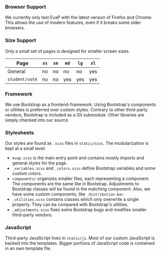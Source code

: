### Browser Support
We currently only test EvaP with the latest version of Firefox and Chrome.
This allows the use of modern features, even if it breaks some older browsers.

### Size Support
Only a small set of pages is designed for smaller screen sizes.


Page            | `xs` | `sm` | `md` | `lg` | `xl`
----------------|------|------|------|------|------
General         |  no  |  no  |  no  |  no  | yes
`student/vote`  |  no  |  no  |  yes |  yes | yes

### Framework
We use Bootstrap as a frontend-framework.
Using Bootstrap's components or utilities is preferred over custom styles.
Contrary to other third-party vendors, Bootstrap is included as a Git submodule.
Other libraries are simply checked into our source.

### Stylesheets
Our styles are found as `.scss` files in `static/scss`.
The modularization is kept at a small level:

- `evap.scss` is the main entry point and contains mostly imports and general styles for the page.
- `_variables.scss` and `_colors.scss` define Bootstrap variables and some custom colors.
- `components/` organizes smaller files, each representing a component.
    The components are the same like in Bootstrap.
    Adjustments to Bootstrap classes will be found in the matching component.
    Also, we have some custom components, like `_distribution-bar`.
- `_utilities.scss` contains classes which only overwrite a single property. They can be compared with Bootstrap's utilities.
- `_adjustments.scss` fixes some Bootstrap bugs and modifies smaller third-party vendors.

### JavaScript
Third-party JavaScript lives in `static/js`.
Most of our custom JavaScript is backed into the templates.
Bigger portions of JavaScript code is contained in an own template file.
